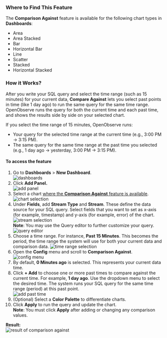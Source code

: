 
### Where to Find This Feature
The **Comparison Against** feature is available for the following chart types in **Dashboards**:

- Area  
- Area Stacked  
- Bar  
- Horizontal Bar  
- Line  
- Scatter  
- Stacked  
- Horizontal Stacked

### How it Works?
After you write your SQL query and select the time range (such as 15 minutes) for your current data, **Compare Against** lets you select past points in time (like 1 day ago) to run the same query for the same time range.
OpenObserve runs the query for both the current time and each past time, and shows the results side by side on your selected chart.

If you select the time range of 15 minutes, OpenObserve runs:

- Your query for the selected time range at the current time (e.g., 3:00 PM → 3:15 PM).
- The same query for the same time range at the past time you selected (e.g., 1 day ago -> yesterday, 3:00 PM → 3:15 PM).


#### To access the feature

1. Go to **Dashboards** > **New Dashboard**.  
   ![dashboards](../../images/dashboards-comparison-against-1.png)  
2. Click **Add Panel.**  
   ![add panel](../../images/dashboards-comparison-against-2.png)
3. Select a chart [where the **Comparison Against** feature is available](#where-to-find-this-feature).  
   ![chart selection](../../images/dashboards-comparison-against-3.png)  
4. Under **Fields**, add **Stream Type** and **Stream**. These define the data source for your SQL query. Select fields that you want to set as x-axis (for example, timestamp) and y-axis (for example, error) of the chart.<br>
   ![stream selection](../../images/dashboards-comparison-against-4.png) 
   <br>**Note**: You may use the Query editor to further customize your query. 
   ![query editor](../../images/dashboards-comparison-against-5.png)  
5. Choose a time range. For instance, **Past 15 Minutes**. This becomes the period, the time range the system will use for both your current data and comparison data. 
   ![time range selection](../../images/dashboards-comparison-against-6.png)
6. Open the **Config** menu and scroll to **Comparison Against**.<br> 
   ![config menu](../../images/dashboards-comparison-against-7.png) 
7. By default, **0 Minutes ago** is selected. This represents your current data time.
8. Click **+ Add** to choose one or more past times to compare against the current time. For example, **1 day ago**. Use the dropdown menu to select the desired time. The system runs your SQL query for the same time range (period) at this past point.  
   ![add past time](../../images/dashboards-comparison-against-8.png)  
9. (Optional) Select a **Color Palette** to differentiate charts.  
10. Click **Apply** to run the query and update the chart.   
    **Note**: You must click **Apply** after adding or changing any comparison values.

**Result:**  
![result of comparison against](../../images/dashboards-comparison-against-9.png)

